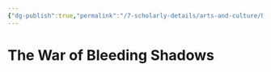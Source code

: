 ```yaml
---
{"dg-publish":true,"permalink":"/7-scholarly-details/arts-and-culture/history/the-war-of-bleeding-shadows/"}
---
```


# The War of Bleeding Shadows
